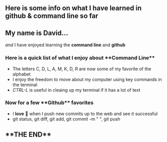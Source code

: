 ## Here is some info on what I have learned in github & command line so far

<h2>My name is David...</h2>

*and* I have enjoyed learning the **command line** and **github**

<h3>Here is a quick list of what I enjoy about **Command Line**</h3>

- The letters C, D, L, A, M, K, D, R are now some of my favorite of the alphabet
- I enjoy the freedom to move about my computer using key commands in the terminal
- *CTRL-L* is useful in cleaing up my terminal if it has a lot of text

<h3>Now for a few **Github** favorites</h3>

- I **love** :smiling_face_with_three_hearts:  when I push new commits up to the web and see it successful
- git status, git diff, git add, git commit -m " ", git push

<h2>**THE END**</h2>